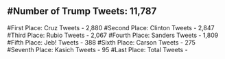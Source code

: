 #Number of Trump Tweets: 11,787
---
#First Place: Cruz Tweets - 2,880
#Second Place: Clinton Tweets - 2,847
#Third Place: Rubio Tweets - 2,067
#Fourth Place: Sanders Tweets - 1,809
#Fifth Place: Jeb! Tweets - 388
#Sixth Place: Carson Tweets - 275
#Seventh Place: Kasich Tweets - 95
#Last Place: Total Tweets -  
